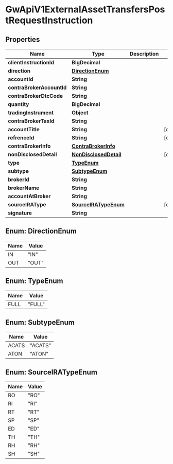 

# GwApiV1ExternalAssetTransfersPostRequestInstruction


## Properties

| Name | Type | Description | Notes |
|------------ | ------------- | ------------- | -------------|
|**clientInstructionId** | **BigDecimal** |  |  |
|**direction** | [**DirectionEnum**](#DirectionEnum) |  |  |
|**accountId** | **String** |  |  |
|**contraBrokerAccountId** | **String** |  |  |
|**contraBrokerDtcCode** | **String** |  |  |
|**quantity** | **BigDecimal** |  |  |
|**tradingInstrument** | **Object** |  |  |
|**contraBrokerTaxId** | **String** |  |  |
|**accountTitle** | **String** |  |  [optional] |
|**refrenceId** | **String** |  |  [optional] |
|**contraBrokerInfo** | [**ContraBrokerInfo**](ContraBrokerInfo.md) |  |  |
|**nonDisclosedDetail** | [**NonDisclosedDetail**](NonDisclosedDetail.md) |  |  [optional] |
|**type** | [**TypeEnum**](#TypeEnum) |  |  |
|**subtype** | [**SubtypeEnum**](#SubtypeEnum) |  |  |
|**brokerId** | **String** |  |  |
|**brokerName** | **String** |  |  |
|**accountAtBroker** | **String** |  |  |
|**sourceIRAType** | [**SourceIRATypeEnum**](#SourceIRATypeEnum) |  |  [optional] |
|**signature** | **String** |  |  |



## Enum: DirectionEnum

| Name | Value |
|---- | -----|
| IN | &quot;IN&quot; |
| OUT | &quot;OUT&quot; |



## Enum: TypeEnum

| Name | Value |
|---- | -----|
| FULL | &quot;FULL&quot; |



## Enum: SubtypeEnum

| Name | Value |
|---- | -----|
| ACATS | &quot;ACATS&quot; |
| ATON | &quot;ATON&quot; |



## Enum: SourceIRATypeEnum

| Name | Value |
|---- | -----|
| RO | &quot;RO&quot; |
| RI | &quot;RI&quot; |
| RT | &quot;RT&quot; |
| SP | &quot;SP&quot; |
| ED | &quot;ED&quot; |
| TH | &quot;TH&quot; |
| RH | &quot;RH&quot; |
| SH | &quot;SH&quot; |



